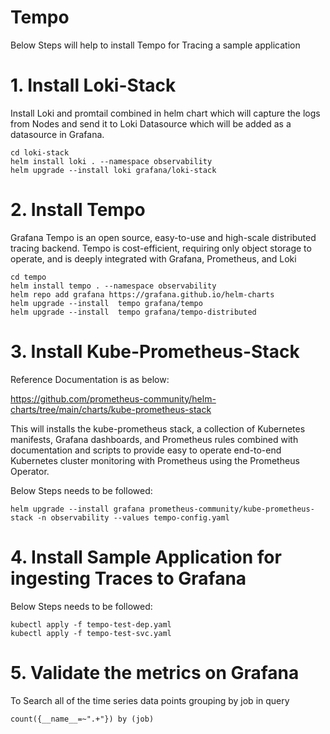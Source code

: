 # Tempo
Below Steps will help to install Tempo for Tracing  a sample application 


# 1. Install Loki-Stack  

Install Loki and promtail combined in helm chart which will capture the logs from Nodes and send it to Loki Datasource which will be added as a datasource in Grafana.  

    cd loki-stack
    helm install loki . --namespace observability
    helm upgrade --install loki grafana/loki-stack


# 2. Install Tempo  

Grafana Tempo is an open source, easy-to-use and high-scale distributed tracing backend. Tempo is cost-efficient, requiring only object storage to operate, and is deeply integrated with Grafana, Prometheus, and Loki  

    cd tempo
    helm install tempo . --namespace observability
    helm repo add grafana https://grafana.github.io/helm-charts
    helm upgrade --install  tempo grafana/tempo
    helm upgrade --install  tempo grafana/tempo-distributed

# 3. Install Kube-Prometheus-Stack  
Reference Documentation is as below:  

https://github.com/prometheus-community/helm-charts/tree/main/charts/kube-prometheus-stack

This will installs the kube-prometheus stack, a collection of Kubernetes manifests, Grafana dashboards, and Prometheus rules combined with documentation and scripts to provide easy to operate end-to-end Kubernetes cluster monitoring with Prometheus using the Prometheus Operator.

Below Steps needs to be followed: 

    helm upgrade --install grafana prometheus-community/kube-prometheus-stack -n observability --values tempo-config.yaml



# 4. Install Sample Application for ingesting Traces to Grafana  

Below Steps needs to be followed: 

    kubectl apply -f tempo-test-dep.yaml
    kubectl apply -f tempo-test-svc.yaml

# 5. Validate the metrics on Grafana
To Search all of the time series data points grouping by job  in query  

    count({__name__=~".+"}) by (job)


